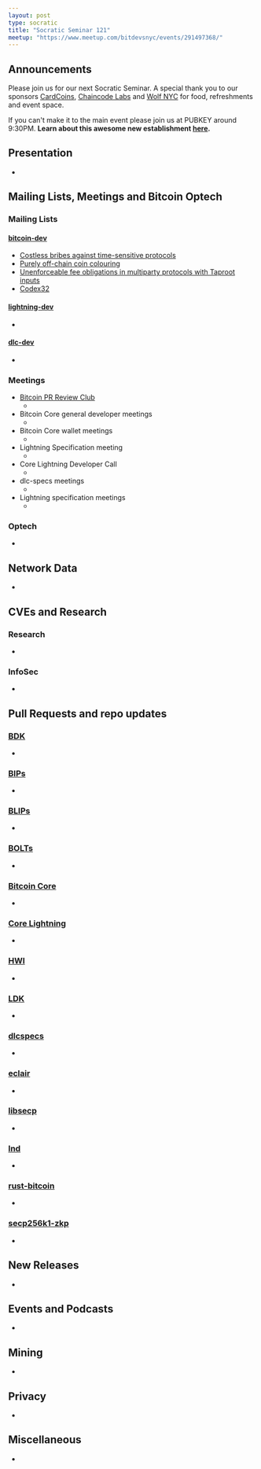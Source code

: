 ```yaml
---
layout: post
type: socratic
title: "Socratic Seminar 121"
meetup: "https://www.meetup.com/bitdevsnyc/events/291497368/"
---
```


## Announcements
Please join us for our next Socratic Seminar. A special thank you to our sponsors [CardCoins](https://cardcoins.co), [Chaincode Labs](https://chaincode.com) and [Wolf NYC](https://wolfnyc.com) for food, refreshments and event space.

If you can't make it to the main event please join us at PUBKEY around 9:30PM. **Learn about this awesome new establishment [here](https://ny.eater.com/2022/12/13/23494423/pubkey-opening-manhattan-bitcoin-bar).**

## Presentation
-

## Mailing Lists, Meetings and Bitcoin Optech
### Mailing Lists
#### [bitcoin-dev](https://lists.linuxfoundation.org/pipermail/bitcoin-dev)
- [Costless bribes against time-sensitive protocols](https://lists.linuxfoundation.org/pipermail/bitcoin-dev/2023-February/021395.html)
- [Purely off-chain coin colouring](https://lists.linuxfoundation.org/pipermail/bitcoin-dev/2023-February/021396.html)
- [Unenforceable fee obligations in multiparty protocols with Taproot inputs](https://lists.linuxfoundation.org/pipermail/bitcoin-dev/2023-February/021444.html)
- [Codex32](https://lists.linuxfoundation.org/pipermail/bitcoin-dev/2023-February/021469.html)

#### [lightning-dev](https://lists.linuxfoundation.org/pipermail/lightning-dev)
-

#### [dlc-dev](https://mailmanlists.org/pipermail/dlc-dev)
-

### Meetings
- [Bitcoin PR Review Club](https://bitcoincore.reviews)
    - <!--- TODO replace: [25574 Improve error handling when VerifyDB fails due to insufficient dbcache (validation)](https://bitcoincore.reviews/25574) --->
- Bitcoin Core general developer meetings
  - <!--- TODO replace: [December 1st](https://www.erisian.com.au/bitcoin-core-dev/log-2022-12-01.html#255) --->
- Bitcoin Core wallet meetings
  - <!--- TODO replace: [December 2nd](https://www.erisian.com.au/bitcoin-core-dev/log-2022-12-02.html#313) --->
- Lightning Specification meeting
    - <!--- TODO replace: [December 5th](https://github.com/lightning/bolts/issues/1046) --->
- Core Lightning Developer Call
    - <!--- TODO replace: [September 20th](https://diyhpl.us/wiki/transcripts/c-lightning/2021-09-20-developer-call/) --->
- dlc-specs meetings
    - <!--- TODO replace: [October 5th](https://github.com/discreetlogcontracts/dlcspecs/pull/175) --->
- Lightning specification meetings
    - <!--- TODO replace: [October 11th](https://github.com/lightningnetwork/lightning-rfc/issues/920) --->

### Optech
- <!--- TODO replace: [Newsletter #229](https://bitcoinops.org/en/newsletters/2022/12/07/), [audio recap](https://twitter.com/bitcoinoptech/status/1600867081225764864) --->

## Network Data
-

## CVEs and Research
### Research
-

### InfoSec
-

## Pull Requests and repo updates
### [BDK](https://github.com/bitcoindevkit/bdk)
-

### [BIPs](https://github.com/bitcoin/bips)
-

### [BLIPs](https://github.com/lightning/blips)
-

### [BOLTs](https://github.com/lightningnetwork/lightning-rfc)
-

### [Bitcoin Core](https://github.com/bitcoin/bitcoin)
-

### [Core Lightning](https://github.com/ElementsProject/lightning)
-

### [HWI](https://github.com/bitcoin-core/HWI)
-

### [LDK](https://github.com/lightningdevkit/rust-lightning)
-

### [dlcspecs](https://github.com/discreetlogcontracts/dlcspecs)
-

### [eclair](https://github.com/ACINQ/eclair/)
-

### [libsecp](https://github.com/bitcoin-core/secp256k1)
-

### [lnd](https://github.com/lightningnetwork/lnd)
-

### [rust-bitcoin](https://github.com/rust-bitcoin/rust-bitcoin)
-

### [secp256k1-zkp](https://github.com/ElementsProject/secp256k1-zkp)
-


## New Releases
-

## Events and Podcasts
-

## Mining
-

## Privacy
-

## Miscellaneous
-
